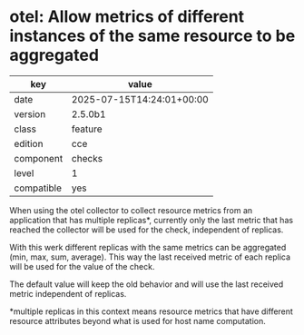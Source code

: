 [//]: # (werk v2)
# otel: Allow metrics of different instances of the same resource to be aggregated

key        | value
---------- | ---
date       | 2025-07-15T14:24:01+00:00
version    | 2.5.0b1
class      | feature
edition    | cce
component  | checks
level      | 1
compatible | yes

When using the otel collector to collect resource metrics from an application that has multiple replicas*,
currently only the last metric that has reached the collector will be used for the check,
independent of replicas.

With this werk different replicas with the same metrics can be aggregated (min, max, sum, average).
This way the last received metric of each replica will be used for the value of the check.

The default value will keep the old behavior and will use the last received metric independent of replicas.

*multiple replicas in this context means resource metrics that have different resource attributes beyond
what is used for host name computation.

